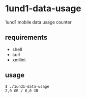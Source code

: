 # 1und1-data-usage
1und1 mobile data usage counter

## requirements
- shell
- curl
- xmllint

## usage
```
$ ./1und1-data-usage
2,0 GB / 6,0 GB
```
